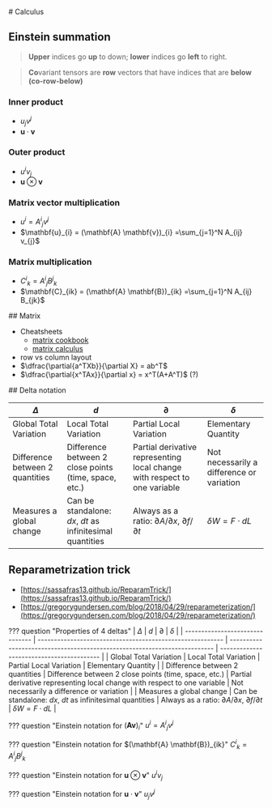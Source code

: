 # Calculus

## Einstein summation

>**Upper** indices go **up** to down; **lower** indices go **left** to right.

>**Co**variant tensors are **row** vectors that have indices that are **below** **(co-row-below)**

### Inner product
-  $u_j v^j$
-  $\mathbf{u} \cdot \mathbf{v}$

### Outer product
-  $u^i v_j$
-  $\mathbf{u} \otimes \mathbf{v}$

### Matrix vector multiplication
- $u^i = {A^i}_j v^j$
- $\mathbf{u}_{i} = (\mathbf{A} \mathbf{v})_{i}  =\sum_{j=1}^N A_{ij} v_{j}$

### Matrix multiplication
- ${C^i}_k = {A^i}_j {B^j}_k$
- $\mathbf{C}_{ik} = (\mathbf{A} \mathbf{B})_{ik}  =\sum_{j=1}^N A_{ij} B_{jk}$


## Matrix

- Cheatsheets
    - [matrix cookbook](https://www.math.uwaterloo.ca/~hwolkowi/matrixcookbook.pdf)
    - [matrix calculus](https://www.doc.ic.ac.uk/~ahanda/referencepdfs/MatrixCalculus.pdf)
- row vs column layout
- $\dfrac{\partial{a^TXb}}{\partial X} = ab^T$
- $\dfrac{\partial{x^TAx}}{\partial x} = x^T(A+A^T)$ (?)

## Delta notation

| $\Delta$                        | $d$                                                       | $\partial$                                                                | $\delta$                                  |
| ------------------------------- | --------------------------------------------------------- | ------------------------------------------------------------------------- | ----------------------------------------- |
| Global Total Variation          | Local Total Variation                                     | Partial Local Variation                                                   | Elementary Quantity                       |
| Difference between 2 quantities | Difference between 2 close points (time, space, etc.)     | Partial derivative representing local change with respect to one variable | Not necessarily a difference or variation |
| Measures a global change        | Can be standalone: $dx$, $dt$ as infinitesimal quantities | Always as a ratio: $\partial A / \partial x$, $\partial f / \partial t$   | $\delta W = F \cdot dL$                   |


## **Reparametrization trick**

- [https://sassafras13.github.io/ReparamTrick/](https://sassafras13.github.io/ReparamTrick/)
- [https://gregorygundersen.com/blog/2018/04/29/reparameterization/](https://gregorygundersen.com/blog/2018/04/29/reparameterization/)

??? question "Properties of 4 deltas"
    | $\Delta$                        | $d$                                                       | $\partial$                                                                | $\delta$                                  |
    | ------------------------------- | --------------------------------------------------------- | ------------------------------------------------------------------------- | ----------------------------------------- |
    | Global Total Variation          | Local Total Variation                                     | Partial Local Variation                                                   | Elementary Quantity                       |
    | Difference between 2 quantities | Difference between 2 close points (time, space, etc.)     | Partial derivative representing local change with respect to one variable | Not necessarily a difference or variation |
    | Measures a global change        | Can be standalone: $dx$, $dt$ as infinitesimal quantities | Always as a ratio: $\partial A / \partial x$, $\partial f / \partial t$   | $\delta W = F \cdot dL$                   |

??? question "Einstein notation for $(\mathbf{A} \mathbf{v})_{i}$"
    $u^i = {A^i}_j v^j$

??? question "Einstein notation for $(\mathbf{A} \mathbf{B})_{ik}"
    ${C^i}_k = {A^i}_j {B^j}_k$

??? question "Einstein notation for $\mathbf{u} \otimes \mathbf{v}$"
    $u^i v_j$

??? question "Einstein notation for $\mathbf{u} \cdot \mathbf{v}$"
    $u_j v^j$
